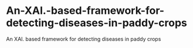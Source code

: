 # An-XAI.-based-framework-for-detecting-diseases-in-paddy-crops
An XAI. based framework for detecting diseases in paddy crops
